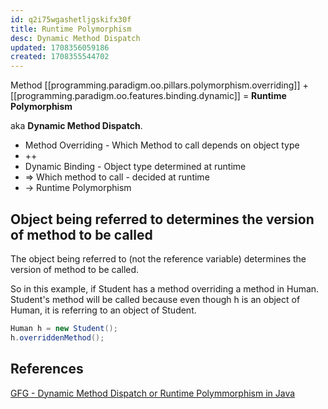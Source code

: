 ```yaml
---
id: q2i75wgashetljgskifx30f
title: Runtime Polymorphism
desc: Dynamic Method Dispatch
updated: 1708356059186
created: 1708355544702
---
```


Method [[programming.paradigm.oo.pillars.polymorphism.overriding]] + [[programming.paradigm.oo.features.binding.dynamic]] = **Runtime Polymorphism**

aka **Dynamic Method Dispatch**.

- Method Overriding - Which Method to call depends on object type
- ++
- Dynamic Binding - Object type determined at runtime
- => Which method to call - decided at runtime
- -> Runtime Polymorphism


## Object being referred to determines the version of method to be called

The object being referred to (not the reference variable) determines the version of method to be called.

So in this example, if Student has a method overriding a method in Human. Student's method will be called because even though h is an object of Human, it is referring to an object of Student.

```java
Human h = new Student();
h.overriddenMethod();
```

## References

[GFG - Dynamic Method Dispatch or Runtime Polymmorphism in Java](https://www.geeksforgeeks.org/dynamic-method-dispatch-runtime-polymorphism-java/)
